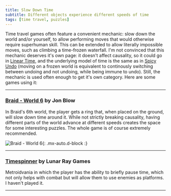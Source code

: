 ```yaml
---
title: Slow Down Time
subtitle: Different objects experience different speeds of time 
tags: [time travel, puzzles]
---
```


Time travel games often feature a convenient mechanic: slow down the world and/or yourself, to allow performing moves that would otherwise
require superhuman skill. This can be extended to allow literally impossible moves, such as climbing a time-frozen waterfall. I'm not
convinced that this mechanic deserves it's own page: it doesn't affect causality, so it could go in [Linear Time](/time-genres/linear-time),
and the underlying model of time is the same as in [Spicy Undo](/time-genres/spicy-undo) (moving on a frozen world is equivalent to
continously switching between undoing and not undoing, while being immune to undo). Still, the mechanic is used often enough to get it's
own category. Here are some games using it:

-----

### [Braid - World 6](https://store.steampowered.com/app/26800/Braid/) by Jon Blow

In Braid's 6th world, the player gets a ring that, when placed on the ground, will slow down time around it. While not strictly breaking
causality, having different parts of the world advance at different speeds creates the space for some interesting puzzles. The whole game
is of course extremely recommended.

![Braid - World 6](https://cdn.akamai.steamstatic.com/steam/apps/26800/0000007887.1920x1080.jpg){: .mx-auto.d-block :}

-----

### [Timespinner](https://store.steampowered.com/app/368620/Timespinner/) by Lunar Ray Games

Metroidvania in which the player has the ability to briefly pause time, which not only helps with combat but will allow them to use
enemies as platforms. I haven't played it.

-----
